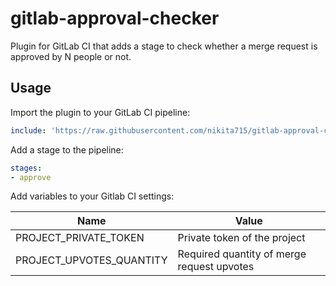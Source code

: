 # gitlab-approval-checker

Plugin for GitLab CI that adds a stage to check whether a merge request is approved by N people or not.

## Usage

Import the plugin to your GitLab CI pipeline:

```yaml
include: 'https://raw.githubusercontent.com/nikita715/gitlab-approval-checker/main/approval-check.gitlab-ci.yml'
```

Add a stage to the pipeline:

```yaml
stages:
- approve
```

Add variables to your Gitlab CI settings:

| Name                     | Value                                      |
|--------------------------|--------------------------------------------|
| PROJECT_PRIVATE_TOKEN    | Private token of the project               |
| PROJECT_UPVOTES_QUANTITY | Required quantity of merge request upvotes |
